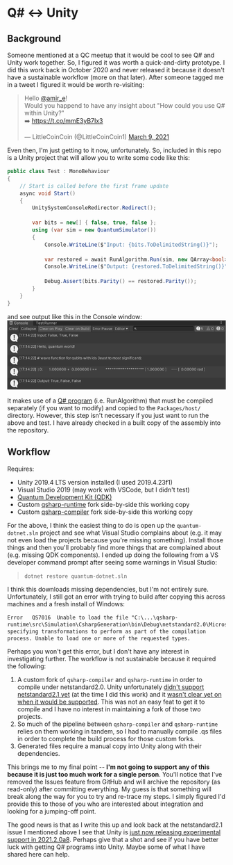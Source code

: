 # Q# <-> Unity

## Background

Someone mentioned at a QC meetup that it would be cool to see Q# and Unity work together. So, I figured it was worth a quick-and-dirty prototype. I did this work back in October 2020 and never released it because it doesn't have a sustainable workflow (more on that later). After someone tagged me in a tweet I figured it would be worth re-visiting:

<blockquote class="twitter-tweet"><p lang="en" dir="ltr">Hello <a href="https://twitter.com/amir_e?ref_src=twsrc%5Etfw">@amir_e</a>!<br>Would you happend to have any insight about &quot;How could you use Q# within Unity?&quot; <br>➡️ <a href="https://t.co/mmE3yB7Ix3">https://t.co/mmE3yB7Ix3</a></p>&mdash; LittleCoinCoin (@LittleCoinCoin1) <a href="https://twitter.com/LittleCoinCoin1/status/1369245892168085517?ref_src=twsrc%5Etfw">March 9, 2021</a></blockquote> <script async src="https://platform.twitter.com/widgets.js" charset="utf-8"></script>

Even then, I'm just getting to it now, unfortunately. So, included in this repo is a Unity project that will allow you to write some code like this:

```csharp
public class Test : MonoBehaviour
{
    // Start is called before the first frame update
    async void Start()
    {
        UnitySystemConsoleRedirector.Redirect();

        var bits = new[] { false, true, false };
        using (var sim = new QuantumSimulator())
        {
            Console.WriteLine($"Input: {bits.ToDelimitedString()}");

            var restored = await RunAlgorithm.Run(sim, new QArray<bool>(bits));
            Console.WriteLine($"Output: {restored.ToDelimitedString()}");

            Debug.Assert(bits.Parity() == restored.Parity());
        }
    }
}
```

and see output like this in the Console window:
![Console output](output.png)

It makes use of a [Q# program](quantum/Library.qs#L72) (i.e. RunAlgorithm) that must be compiled separately (if you want to modify) and copied to the `Packages/host/` directory. However, this step isn't necessary if you just want to run the above and test. I have already checked in a built copy of the assembly into the repository.

## Workflow
Requires: 
* Unity 2019.4 LTS version installed (I used 2019.4.23f1)
* Visual Studio 2019 (may work with VSCode, but I didn't test)
* [Quantum Development Kit (QDK)](https://docs.microsoft.com/en-us/azure/quantum/install-overview-qdk)
* Custom [qsharp-runtime](https://github.com/amirebrahimi/qsharp-runtime) fork side-by-side this working copy
* Custom [qsharp-compiler](https://github.com/amirebrahimi/qsharp-compiler) fork side-by-side this working copy

For the above, I think the easiest thing to do is open up the `quantum-dotnet.sln` project and see what Visual Studio complains about (e.g. it may not even load the projects because you're missing something). Install those things and then you'll probably find more things that are complained about (e.g. missing QDK components). I ended up doing the following from a VS developer command prompt after seeing some warnings in Visual Studio:

> `dotnet restore quantum-dotnet.sln`

I think this downloads missing dependencies, but I'm not entirely sure. Unfortunately, I still got an error with trying to build after copying this across machines and a fresh install of Windows:

```
Error	QS7016	Unable to load the file "C:\...\qsharp-runtime\src\Simulation\CsharpGeneration\bin\Debug\netstandard2.0\Microsoft.Quantum.CsharpGeneration.dll" specifying transformations to perform as part of the compilation process. Unable to load one or more of the requested types.
```

Perhaps you won't get this error, but I don't have any interest in investigating further. The workflow is not sustainable because it required the following:

1. A custom fork of `qsharp-compiler` and `qsharp-runtime` in order to compile under netstandard2.0. Unity unfortunately [didn't support netstandard2.1 yet](https://github.com/dotnet/standard/issues/1330) (at the time I did this work) and it [wasn't clear yet on when it would be supported](https://forum.unity.com/threads/net-standard-2-1.757007/). This was not an easy feat to get it to compile and I have no interest in maintaining a fork of those two projects.
2. So much of the pipeline between `qsharp-compiler` and `qsharp-runtime` relies on them working in tandem, so I had to manually compile .qs files in order to complete the build process for those custom forks.
3. Generated files require a manual copy into Unity along with their dependencies.

This brings me to my final point -- **I'm not going to support any of this because it is just too much work for a single person**. You'll notice that I've removed the Issues feature from GitHub and will archive the repository (as read-only) after committing everything. My guess is that something will break along the way for you to try and re-trace my steps. I simply figured I'd provide this to those of you who are interested about integration and looking for a jumping-off point.

The good news is that as I write this up and look back at the netstandard2.1 issue I mentioned above I see that Unity is [just now releasing experimental support in 2021.2.0a8](https://forum.unity.com/threads/unity-future-net-development-status.1092205/). Perhaps give that a shot and see if you have better luck with getting Q# programs into Unity. Maybe some of what I have shared here can help.